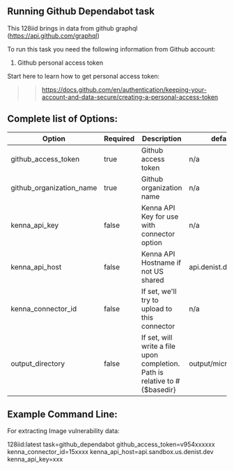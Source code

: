 ## Running Github Dependabot task 

This 128iid brings in data from github graphql (https://api.github.com/graphql)

To run this task you need the following information from Github account: 

1. Github personal access token


Start here to learn how to get personal access token:

>>https://docs.github.com/en/authentication/keeping-your-account-and-data-secure/creating-a-personal-access-token



## Complete list of Options:

| Option | Required | Description | default |
| --- | --- | --- | --- |
| github_access_token | true | Github access token | n/a |
| github_organization_name | true | Github organization name | n/a |
| kenna_api_key | false | Kenna API Key for use with connector option | n/a |
| kenna_api_host | false | Kenna API Hostname if not US shared | api.denist.dev |
| kenna_connector_id | false | If set, we'll try to upload to this connector | n/a |
| output_directory | false | If set, will write a file upon completion. Path is relative to #{$basedir} | output/microsoft_atp |


## Example Command Line:

For extracting Image vulnerability data:

   128iid:latest task=github_dependabot github_access_token=v954xxxxxx kenna_connector_id=15xxxx kenna_api_host=api.sandbox.us.denist.dev kenna_api_key=xxx